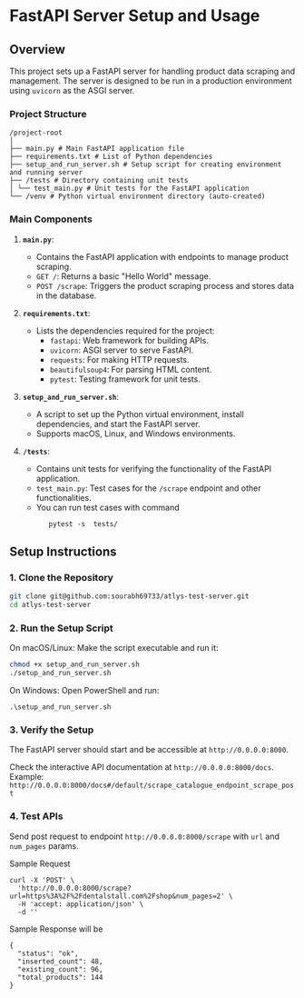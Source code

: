 # FastAPI Server Setup and Usage

## Overview

This project sets up a FastAPI server for handling product data scraping and management. The server is designed to be run in a production environment using `uvicorn` as the ASGI server.

### Project Structure
```
/project-root
│
├── main.py # Main FastAPI application file
├── requirements.txt # List of Python dependencies
├── setup_and_run_server.sh # Setup script for creating environment and running server
├── /tests # Directory containing unit tests
│ └── test_main.py # Unit tests for the FastAPI application
└── /venv # Python virtual environment directory (auto-created)

```
### Main Components

1. **`main.py`**:
   - Contains the FastAPI application with endpoints to manage product scraping.
   - `GET /`: Returns a basic "Hello World" message.
   - `POST /scrape`: Triggers the product scraping process and stores data in the database.

2. **`requirements.txt`**:
   - Lists the dependencies required for the project:
     - `fastapi`: Web framework for building APIs.
     - `uvicorn`: ASGI server to serve FastAPI.
     - `requests`: For making HTTP requests.
     - `beautifulsoup4`: For parsing HTML content.
     - `pytest`: Testing framework for unit tests.

3. **`setup_and_run_server.sh`**:
   - A script to set up the Python virtual environment, install dependencies, and start the FastAPI server.
   - Supports macOS, Linux, and Windows environments.

4. **`/tests`**:
   - Contains unit tests for verifying the functionality of the FastAPI application.
   - `test_main.py`: Test cases for the `/scrape` endpoint and other functionalities.
   - You can run test cases with command
      ```
         pytest -s  tests/
      ```


## Setup Instructions

### 1. Clone the Repository

```bash
git clone git@github.com:sourabh69733/atlys-test-server.git
cd atlys-test-server
```

### 2. Run the Setup Script
On macOS/Linux:
Make the script executable and run it:
```bash
chmod +x setup_and_run_server.sh
./setup_and_run_server.sh
```
On Windows:
Open PowerShell and run:

```
.\setup_and_run_server.sh
```

### 3. Verify the Setup
The FastAPI server should start and be accessible at `http://0.0.0.0:8000`.

Check the interactive API documentation at `http://0.0.0.0:8000/docs`.
Example: `http://0.0.0.0:8000/docs#/default/scrape_catalogue_endpoint_scrape_post`


### 4. Test APIs
Send post request to endpoint `http://0.0.0.0:8000/scrape` with `url` and `num_pages` params.

Sample Request
```
curl -X 'POST' \
  'http://0.0.0.0:8000/scrape?url=https%3A%2F%2Fdentalstall.com%2Fshop&num_pages=2' \
  -H 'accept: application/json' \
  -d ''
```

Sample Response will be 
```
{
  "status": "ok",
  "inserted_count": 48,
  "existing_count": 96,
  "total_products": 144
}
```


